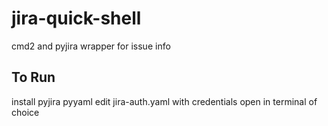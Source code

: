 # jira-quick-shell
cmd2 and pyjira wrapper for issue info

## To Run
install pyjira pyyaml
edit jira-auth.yaml with credentials
open in terminal of choice
